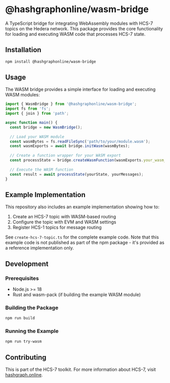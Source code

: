 # @hashgraphonline/wasm-bridge

A TypeScript bridge for integrating WebAssembly modules with HCS-7 topics on the Hedera network. This package provides the core functionality for loading and executing WASM code that processes HCS-7 state.

## Installation

```bash
npm install @hashgraphonline/wasm-bridge
```

## Usage

The WASM bridge provides a simple interface for loading and executing WASM modules:

```typescript
import { WasmBridge } from '@hashgraphonline/wasm-bridge';
import fs from 'fs';
import { join } from 'path';

async function main() {
  const bridge = new WasmBridge();
  
  // Load your WASM module
  const wasmBytes = fs.readFileSync('path/to/your/module.wasm');
  const wasmExports = await bridge.initWasm(wasmBytes);
  
  // Create a function wrapper for your WASM export
  const processState = bridge.createWasmFunction(wasmExports.your_wasm_function);
  
  // Execute the WASM function
  const result = await processState(yourState, yourMessages);
}
```

## Example Implementation

This repository also includes an example implementation showing how to:
1. Create an HCS-7 topic with WASM-based routing
2. Configure the topic with EVM and WASM settings
3. Register HCS-1 topics for message routing

See `create-hcs-7-topic.ts` for the complete example code. Note that this example code is not published as part of the npm package - it's provided as a reference implementation only.

## Development

### Prerequisites
- Node.js >= 18
- Rust and wasm-pack (if building the example WASM module)

### Building the Package
```bash
npm run build
```

### Running the Example
```bash
npm run try-wasm
```

## Contributing

This is part of the HCS-7 toolkit. For more information about HCS-7, visit [hashgraph.online](https://hashgraph.online).
